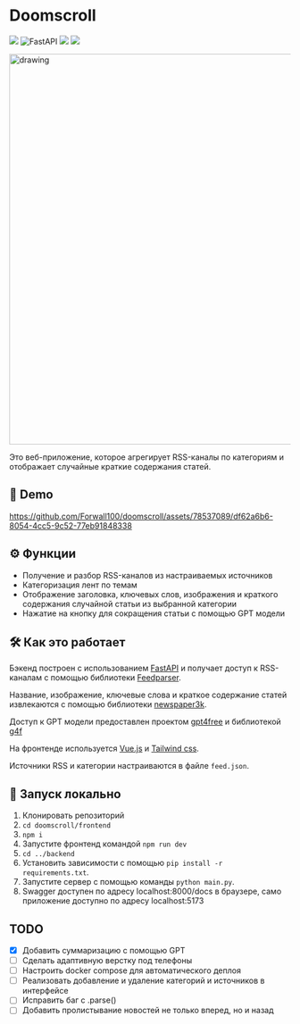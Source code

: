# Doomscroll
![](https://img.shields.io/badge/Python-3776AB?style=for-the-badge&logo=python&logoColor=white)
![FastAPI](https://img.shields.io/badge/FastAPI-005571?style=for-the-badge&logo=fastapi)
![](https://img.shields.io/badge/Vue.js-35495E?style=for-the-badge&logo=vue.js&logoColor=4FC08D)
![](https://img.shields.io/badge/Tailwind_CSS-38B2AC?style=for-the-badge&logo=tailwind-css&logoColor=white)

<img src="https://i.imgur.com/7mcuVg3.png" alt="drawing" width="700"/>

Это веб-приложение, которое агрегирует RSS-каналы по категориям и отображает случайные краткие содержания статей. 

## 🎥 Demo


https://github.com/Forwall100/doomscroll/assets/78537089/df62a6b6-8054-4cc5-9c52-77eb91848338



## ⚙️ Функции

- Получение и разбор RSS-каналов из настраиваемых источников 
- Категоризация лент по темам
- Отображение заголовка, ключевых слов, изображения и краткого содержания случайной статьи из выбранной категории
- Нажатие на кнопку для сокращения статьи с помощью GPT модели 

## 🛠️ Как это работает

Бэкенд построен с использованием [FastAPI](https://fastapi.tiangolo.com/) и получает доступ к RSS-каналам с помощью библиотеки [Feedparser](https://github.com/kurtmckee/feedparser). 

Название, изображение, ключевые слова и краткое содержание статей извлекаются с помощью библиотеки [newspaper3k](https://newspaper.readthedocs.io/en/latest/).

Доступ к GPT модели предоставлен проектом [gpt4free](https://github.com/xtekky/gpt4free) и библиотекой [g4f](https://pypi.org/project/g4f/)

На фронтенде используется [Vue.js](https://vuejs.org/) и [Tailwind css](https://tailwindcss.com/).

Источники RSS и категории настраиваются в файле `feed.json`.

## 🚀 Запуск локально

1. Клонировать репозиторий
2. `cd doomscroll/frontend`
3. `npm i`
4. Запустите фронтенд командой `npm run dev`
5. `cd ../backend`
6. Установить зависимости с помощью `pip install -r requirements.txt`. 
7. Запустите сервер с помощью команды `python main.py`.
8. Swagger доступен по адресу localhost:8000/docs в браузере, само приложение доступно по адресу localhost:5173

## TODO
- [X] Добавить суммаризацию с помощью GPT
- [ ] Сделать адаптивную верстку под телефоны
- [ ] Настроить docker compose для автоматического деплоя
- [ ] Реализовать добавление и удаление категорий и источников в интерфейсе
- [ ] Исправить баг с .parse()
- [ ] Добавить пролистывание новостей не только вперед, но и назад
